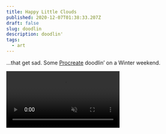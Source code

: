```yaml
---
title: Happy Little Clouds
published: 2020-12-07T01:38:33.207Z
draft: false
slug: doodlin
description: doodlin'
tags:
  - art
---
```


...that get sad. Some [Procreate](https://procreate.art/) doodlin’ on a Winter weekend.

<video autoplay loop muted playsinline src="../images/2020/cloud.mp4"></video>
